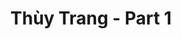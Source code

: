 ---
layout: album
resource: instagram
title: "Thùy Trang - Part 1"
description: "Instagram album of Thùy Trang, part 1.</br> Username: _imnotteee"
active: gallery
album-title: "Thùy Trang"
images:
  - image_path: imnotteee/1/20230718_105457_361112481_1694414484314328_7338936246493436190_n.jpg
  - image_path: imnotteee/1/20230718_105457_361215889_294205246424568_272913628893655374_n.jpg
  - image_path: imnotteee/1/20230718_105457_361600176_1074049366901538_4481026234547212891_n.jpg
  - image_path: imnotteee/1/20230718_105457_361757349_591918779691843_6754492277354168717_n.jpg
  - image_path: imnotteee/1/20240328_211437_434368918_785707589707248_1058249131800972494_n.jpg
  - image_path: imnotteee/1/20240328_211437_434684655_794108389270585_1980993552750172362_n.jpg
  - image_path: imnotteee/1/20240328_211437_434686965_7338592462900525_7208547256285783879_n.jpg
  - image_path: imnotteee/1/20240510_201900_436275691_426229383372061_4652020552737263064_n.jpg
  - image_path: imnotteee/1/20240510_201900_442530931_437656028870496_2811117987285849666_n.jpg
  - image_path: imnotteee/1/20240516_201417_436273378_3864414657171011_1333725707152399444_n.jpg
  - image_path: imnotteee/1/20240516_201417_436392776_1168499807659609_8231477854673028790_n.jpg
  - image_path: imnotteee/1/20240516_201417_436516586_985986952950143_4474170007936446873_n.jpg
  - image_path: imnotteee/1/20240516_201417_444123768_1517310152522075_4564622563042890767_n.jpg
  - image_path: imnotteee/1/20240531_002041_447143522_982795366774976_1156956672004798262_n.jpg
  - image_path: imnotteee/1/20240531_002041_447188025_1124520845655708_3953390441041818639_n.jpg
  - image_path: imnotteee/1/20240531_002041_447236037_824764146209097_8455018008182846578_n.jpg
  - image_path: imnotteee/1/20240531_230743_446351240_766454328976233_4534003386901786159_n.jpg
  - image_path: imnotteee/1/20240531_230743_446818228_446193481334762_2661717720717108597_n.jpg
  - image_path: imnotteee/1/20240531_230743_447140824_1174914520206735_8907243481346338526_n.jpg
  - image_path: imnotteee/1/20240531_230743_447179506_1680285862378769_4698247483421447721_n.jpg
  - image_path: imnotteee/1/20240608_204901_447956660_477219241535537_2673946672011432246_n.jpg
  - image_path: imnotteee/1/20240608_204901_447983032_2433964433467977_775037380350467186_n.jpg
  - image_path: imnotteee/1/20240610_230843_448062389_863381198964049_5505632142697666578_n.jpg
  - image_path: imnotteee/1/20240610_230843_448164035_1880438879139411_6566236882767557559_n.jpg
  - image_path: imnotteee/1/20240610_230843_448202893_3726617317627167_8653459402074927960_n.jpg
  - image_path: imnotteee/1/20240622_220802_448851694_1602838787162781_977927476597149046_n.jpg
  - image_path: imnotteee/1/20240622_220802_448899216_1686771238791205_1449322697239147538_n.jpg
  - image_path: imnotteee/1/20240622_220802_448905588_946416697259059_5386270464728952406_n.jpg
  - image_path: imnotteee/1/20240622_220802_448907252_1051055006387080_6380594277110204352_n.jpg
  - image_path: imnotteee/1/20240721_214749_451985371_1127740874958928_4616100832554403124_n.jpg
  - image_path: imnotteee/1/20240721_214749_452246460_1009094330913669_7685025977665173892_n.jpg
  - image_path: imnotteee/1/20240721_214749_452254118_509216568193039_6767313118218140174_n.jpg
  - image_path: imnotteee/1/20240721_214749_452379469_1744367815969240_1955465341636280342_n.jpg
  - image_path: imnotteee/1/20240721_214749_452381419_8156471364409749_1630712510531344181_n.jpg
  - image_path: imnotteee/1/20240723_221021_452390678_1194497555087151_3277957864515375954_n.jpg
  - image_path: imnotteee/1/20240723_221021_452493802_413307358387266_96145626724397310_n.jpg
  - image_path: imnotteee/1/20240723_221021_452568265_2581488815375970_223395074406944464_n.jpg
  - image_path: imnotteee/1/20240723_221021_452620772_342424798923412_7688335883952225162_n.jpg
  - image_path: imnotteee/1/20240723_221021_452704991_503962405473375_5365711694719255976_n.jpg
  - image_path: imnotteee/1/20240824_203933_456647790_787490236655076_9017107219948438317_n.jpg
  - image_path: imnotteee/1/20240824_203933_457005593_1018403343068485_4225342902933661392_n.jpg
  - image_path: imnotteee/1/20240824_203933_457016627_3037488083060917_1234605566966375482_n.jpg
  - image_path: imnotteee/1/20240825_225946_456841574_2358517527825900_3038550920531163165_n.jpg
  - image_path: imnotteee/1/20240825_225946_456890805_1480947856634454_3875366093363310751_n.jpg
  - image_path: imnotteee/1/20241003_221839_461312629_1069128424657341_8539944377757815643_n.jpg
  - image_path: imnotteee/1/20241003_221839_461943457_1100158978116985_5627327453826737933_n.jpg
  - image_path: imnotteee/1/20241116_203655_467117850_2023961514723117_9072286208708348541_n.jpg
  - image_path: imnotteee/1/20241116_203655_467199143_1072702724492812_2019645712887466651_n.jpg
  - image_path: imnotteee/1/20241116_203655_467512823_1282811879809454_7204113289115558991_n.jpg
  - image_path: imnotteee/1/20241129_222101_468775183_2014772565625846_2974130032783496662_n.jpg
  - image_path: imnotteee/1/20241129_222101_468788570_910880064544907_6183554698573798688_n.jpg
  - image_path: imnotteee/1/20241129_222101_468800532_1275325446825110_1399617657588030591_n.jpg
  - image_path: imnotteee/1/20241228_215530_471852246_3922752107962771_7498059241361343857_n.jpg
  - image_path: imnotteee/1/20241228_215530_472017521_966761905510944_3179549489472627859_n.jpg
  - image_path: imnotteee/1/20250116_225759_473900573_8964546130259495_7370720073479251769_n.jpg
  - image_path: imnotteee/1/20250116_225759_473989336_437220346026386_4404305031550085298_n.jpg
  - image_path: imnotteee/1/20250116_225759_474076089_1547268525976209_1776596054913829807_n.jpg
  - image_path: imnotteee/1/20250124_215518_474372829_18365823856189832_677717788436747429_n.jpg
  - image_path: imnotteee/1/20250124_215518_474871313_18365823847189832_2795140854193172134_n.jpg
  - image_path: imnotteee/1/20250124_215518_474989408_18365823826189832_847738841704190794_n.jpg
  - image_path: imnotteee/1/20250124_215518_475109017_18365823868189832_8026537989100047513_n.jpg
  - image_path: imnotteee/1/20250213_220216_477808630_18368351875189832_4638502820074587628_n.jpg
  - image_path: imnotteee/1/20250213_220216_478809046_18368351884189832_9133698614411285042_n.jpg
  - image_path: imnotteee/1/20250302_230201_482289057_18370611121189832_80306079692395571_n.jpg
---
